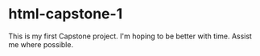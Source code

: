 # html-capstone-1
This is my first Capstone project. I'm hoping to be better with time. Assist me where possible.
